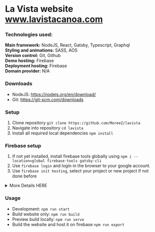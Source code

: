 # La Vista website <a href="https://lavistacanoa.com">www.lavistacanoa.com<a>

### Technologies used:
<b>Main framework:</b> NodeJS, React, Gatsby, Typescript, Graphql <br/>
<b>Styling and animations:</b> SASS, AOS <br/>
<b>Version control:</b> Git, Github <br/>
<b>Demo hosting:</b> Firebase <br/>
<b>Deployment hosting:</b> Firebase <br/>
<b>Domain provider:</b> N/A <br/>

### Downloads
- NodeJS: https://nodejs.org/en/download/
- Git: https://git-scm.com/downloads

### Setup
1. Clone repository `git clone https://github.com/MoreeZ/lavista`
2. Navigate into repository `cd lavista`
3. Install all required local dependencies `npm install`

### Firebase setup

1. If not yet installed, install firebase tools globally using `npm i --location=global firebase-tools gatsby-cli`
2. Use `firebase login` and login in the browser to your google account.
3. Use `firebase init hosting`, select your project or new project if not done before
<details>
<summary>More Details HERE</summary>
<br>
<ul>
  <li>"ready to process? (y/N)": Press Enter</li>
  <li>"What do you want to use as your public directory? (public)": Press Enter</li>
  <li>"Configure as a single-page app (rewrite all urls to /index.html)?": Press Enter</li>
  <li>"Set up automatic builds and deploys with GitHub?": n</li>
  <li>"File public/404.html already exists. Overwrite? (y/N)": Press Enter</li>
  <li>"File public/index.html already exists. Overwrite? (y/N)": Press Enter</li>
</ul>
</details>



### Usage
- Development: `npm run start`
- Build website only: `npm run build`
- Preview build locally: `npm run serve`
- Build the website and host it on firebase `npm run export`